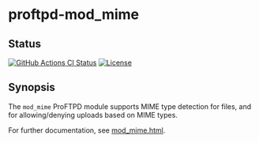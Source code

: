 proftpd-mod_mime
================

Status
------
[![GitHub Actions CI Status](https://github.com/Castaglia/proftpd-mod_mime/actions/workflows/ci.yml/badge.svg?branch=master)](https://github.com/Castaglia/proftpd-mod_mime/actions/workflows/ci.yml)
[![License](https://img.shields.io/badge/license-GPL-brightgreen.svg)](https://img.shields.io/badge/license-GPL-brightgreen.svg)

Synopsis
--------
The `mod_mime` ProFTPD module supports MIME type detection for files, and for
allowing/denying uploads based on MIME types.

For further documentation, see [mod_mime.html](https://htmlpreview.github.io/?https://github.com/Castaglia/proftpd-mod_mime/blob/master/mod_mime.html).
